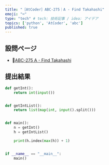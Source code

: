 ```yaml
---
title: "［AtCoder］ABC-275｜A - Find Takahashi"
emoji: "⌨️"
type: "tech" # tech: 技術記事 / idea: アイデア
topics: ['python', 'AtCoder', 'abc']
published: true
---
```


## 設問ページ

- 🔗[ABC-275 A - Find Takahashi](https://atcoder.jp/contests/abc275/tasks/abc275_a)

## 提出結果

```python
def getInt():
    return int(input())


def getIntList():
    return list(map(int, input().split()))


def main():
    n = getInt()
    h = getIntList()

    print(h.index(max(h)) + 1)


if __name__ == "__main__":
    main()
```
